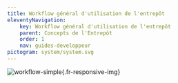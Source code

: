 ```yaml
---
title: Workflow général d'utilisation de l'entrepôt
eleventyNavigation:
    key: Workflow général d'utilisation de l'entrepôt
    parent: Concepts de l'Entrepôt
    order: 1
    nav: guides-developpeur
pictogram: system/system.svg
---
```


![workflow-simple](/img/entrepot/workflow-simple.png){.fr-responsive-img}
